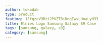 ```yaml
---
author: tokodab
type: product
featimg: 1JfgzeV9Rti2PXZTBiDngEwsLUnaLyH33
title: Etnies Logo Samsung Galaxy S9 Case
tags: [samsung, galaxy, s9]
category: [samsung]
---
```

